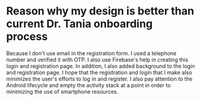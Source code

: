 # Reason why my design is better than current Dr. Tania onboarding process
Because I don't use email in the registration form. I used a telephone number and verified it with OTP. I also use Firebase's help in creating this login and registration page. In addition, I also added background to the login and registration page. I hope that the registration and login that I make also minimizes the user's efforts to log in and register. I also pay attention to the Android lifecycle and empty the activity stack at a point in order to minimizing the use of smartphone resources.